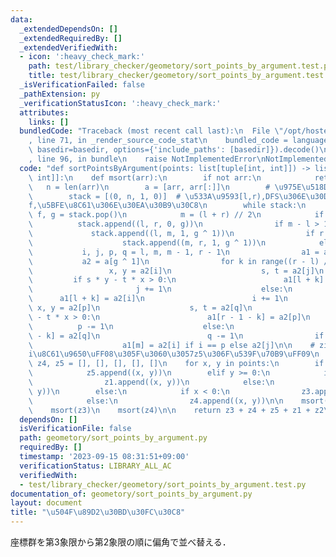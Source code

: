 ```yaml
---
data:
  _extendedDependsOn: []
  _extendedRequiredBy: []
  _extendedVerifiedWith:
  - icon: ':heavy_check_mark:'
    path: test/library_checker/geometory/sort_points_by_argument.test.py
    title: test/library_checker/geometory/sort_points_by_argument.test.py
  _isVerificationFailed: false
  _pathExtension: py
  _verificationStatusIcon: ':heavy_check_mark:'
  attributes:
    links: []
  bundledCode: "Traceback (most recent call last):\n  File \"/opt/hostedtoolcache/PyPy/3.10.12/x64/lib/pypy3.10/site-packages/onlinejudge_verify/documentation/build.py\"\
    , line 71, in _render_source_code_stat\n    bundled_code = language.bundle(stat.path,\
    \ basedir=basedir, options={'include_paths': [basedir]}).decode()\n  File \"/opt/hostedtoolcache/PyPy/3.10.12/x64/lib/pypy3.10/site-packages/onlinejudge_verify/languages/python.py\"\
    , line 96, in bundle\n    raise NotImplementedError\nNotImplementedError\n"
  code: "def sortPointsByArgument(points: list[tuple[int, int]]) -> list[tuple[int,\
    \ int]]:\n    def msort(arr):\n        if not arr:\n            return\n     \
    \   n = len(arr)\n        a = [arr, arr[:]]\n        # \u975E\u518D\u5E30DFS\n\
    \        stack = [(0, n, 1, 0)]  # \u533A\u9593[l,r),DFS\u306E\u30D5\u30E9\u30B0\
    f,\u5BFE\u8C61\u306E\u30EA\u30B9\u30C8\n        while stack:\n            l, r,\
    \ f, g = stack.pop()\n            m = (l + r) // 2\n            if f:\n      \
    \          stack.append((l, r, 0, g))\n                if m - l > 1:\n       \
    \             stack.append((l, m, 1, g ^ 1))\n                if r - m > 1:\n\
    \                    stack.append((m, r, 1, g ^ 1))\n            else:\n     \
    \           i, j, p, q = l, m, m - 1, r - 1\n                a1 = a[g]\n     \
    \           a2 = a[g ^ 1]\n                for k in range((r - l) // 2):\n   \
    \                 x, y = a2[i]\n                    s, t = a2[j]\n           \
    \         if s * y - t * x > 0:\n                        a1[l + k] = a2[j]\n \
    \                       j += 1\n                    else:\n                  \
    \      a1[l + k] = a2[i]\n                        i += 1\n                   \
    \ x, y = a2[p]\n                    s, t = a2[q]\n                    if s * y\
    \ - t * x > 0:\n                        a1[r - 1 - k] = a2[p]\n              \
    \          p -= 1\n                    else:\n                        a1[r - 1\
    \ - k] = a2[q]\n                        q -= 1\n                if (r - l) & 1:\n\
    \                    a1[m] = a2[i] if i == p else a2[j]\n\n    # zi\u306F\u7B2C\
    i\u8C61\u9650\uFF08\u305F\u3060\u3057z5\u306F\u539F\u70B9\uFF09\n    z1, z2, z3,\
    \ z4, z5 = [], [], [], [], []\n    for x, y in points:\n        if x == y == 0:\n\
    \            z5.append((x, y))\n        elif y >= 0:\n            if x >= 0:\n\
    \                z1.append((x, y))\n            else:\n                z2.append((x,\
    \ y))\n        else:\n            if x < 0:\n                z3.append((x, y))\n\
    \            else:\n                z4.append((x, y))\n\n    msort(z1)\n    msort(z2)\n\
    \    msort(z3)\n    msort(z4)\n\n    return z3 + z4 + z5 + z1 + z2\n"
  dependsOn: []
  isVerificationFile: false
  path: geometory/sort_points_by_argument.py
  requiredBy: []
  timestamp: '2023-09-15 08:31:51+09:00'
  verificationStatus: LIBRARY_ALL_AC
  verifiedWith:
  - test/library_checker/geometory/sort_points_by_argument.test.py
documentation_of: geometory/sort_points_by_argument.py
layout: document
title: "\u504F\u89D2\u30BD\u30FC\u30C8"
---
```


座標群を第3象限から第2象限の順に偏角で並べ替える．